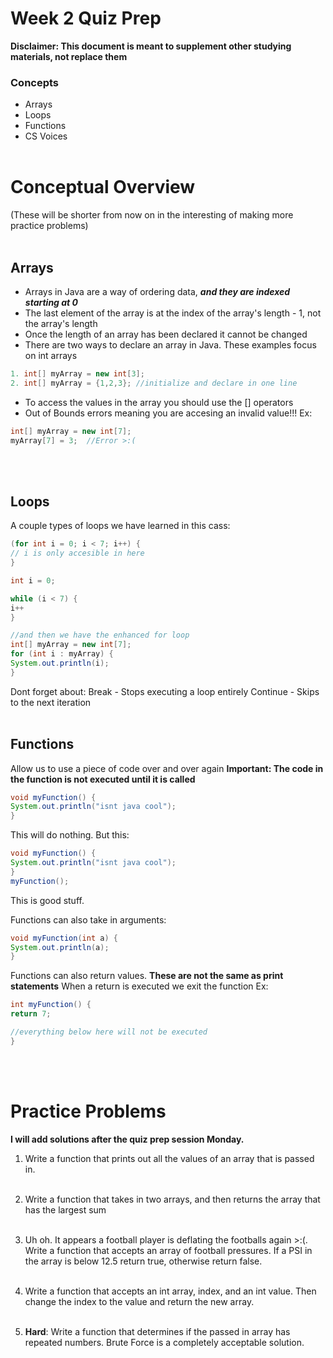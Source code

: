 # Week 2 Quiz Prep

**Disclaimer: This document is meant to supplement other studying materials, not replace them**<br>

### Concepts
   * Arrays
   * Loops
   * Functions
   * CS Voices
   <br></br>
   

# Conceptual Overview
(These will be shorter from now on in the interesting of making more practice problems)
<br></br>
## Arrays
  * Arrays in Java are a way of ordering data, ***and they are indexed starting at 0***
  * The last element of the array is at the index of the array's length - 1, not the array's length 
  * Once the length of an array has been declared it cannot be changed
  * There are two ways to declare an array in Java. These examples focus on int arrays
   ```java
   1. int[] myArray = new int[3];
   2. int[] myArray = {1,2,3}; //initialize and declare in one line 
   ```
  * To access the values in the array you should use the [] operators
  * Out of Bounds errors meaning you are accesing an invalid value!!!
  Ex:
  ```java
  int[] myArray = new int[7];
  myArray[7] = 3;  //Error >:(
  ```
  <br></br>
  ## Loops
  A couple types of loops we have learned in this cass:
  ```java
  (for int i = 0; i < 7; i++) {
  // i is only accesible in here
  }
  
  int i = 0;
  
  while (i < 7) {
  i++
  }
  
  //and then we have the enhanced for loop
 int[] myArray = new int[7];
for (int i : myArray) {
  System.out.println(i);
}
```
Dont forget about:
Break - Stops executing a loop entirely
Continue - Skips to the next iteration
<br></br>
## Functions
Allow us to use a piece of code over and over again
  **Important: The code in the function is not executed until it is called**
 ```java
 void myFunction() {
 System.out.println("isnt java cool");
 }
 ```
 This will do nothing. But this:
 ```java
 void myFunction() {
 System.out.println("isnt java cool");
 }
 myFunction();
 ```
This is good stuff.
 
 Functions can also take in arguments:
 ```java
 void myFunction(int a) {
 System.out.println(a);
 }
 ```
 Functions can also return values.
 **These are not the same as print statements**
 When a return is executed we exit the function
 Ex:
 ```java
 int myFunction() {
 return 7;
 
 //everything below here will not be executed
 }
 ```
 <br></br>
 # Practice Problems
 **I will add solutions after the quiz prep session Monday.**
 
 1. Write a function that prints out all the values of an array that is passed in.
   <br></br>
2. Write a function that takes in two arrays, and then returns the array that has the largest sum
  <br></br>
  
3. Uh oh. It appears a football player is deflating the footballs again >:(. Write a function that accepts an array of football pressures. If a PSI in the array is below 12.5 return true, otherwise return false.
   <br></br>
4. Write a function that accepts an int array, index, and an int value. Then change the index to the value and return the new array.
  <br></br>

5. **Hard**: Write a function that determines if the passed in array has repeated numbers. Brute Force is a completely acceptable solution.

  
  

